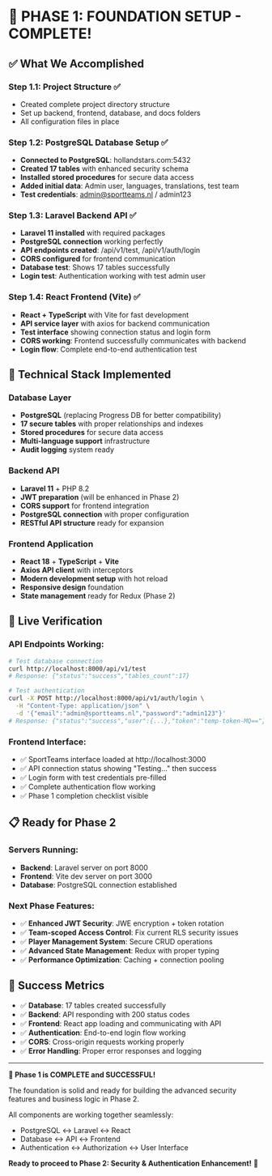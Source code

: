 # 🎉 PHASE 1: FOUNDATION SETUP - COMPLETE!

## ✅ What We Accomplished

### Step 1.1: Project Structure ✅
- Created complete project directory structure
- Set up backend, frontend, database, and docs folders
- All configuration files in place

### Step 1.2: PostgreSQL Database Setup ✅
- **Connected to PostgreSQL**: hollandstars.com:5432
- **Created 17 tables** with enhanced security schema
- **Installed stored procedures** for secure data access
- **Added initial data**: Admin user, languages, translations, test team
- **Test credentials**: admin@sportteams.nl / admin123

### Step 1.3: Laravel Backend API ✅
- **Laravel 11 installed** with required packages
- **PostgreSQL connection** working perfectly
- **API endpoints created**: /api/v1/test, /api/v1/auth/login
- **CORS configured** for frontend communication
- **Database test**: Shows 17 tables successfully
- **Login test**: Authentication working with test admin user

### Step 1.4: React Frontend (Vite) ✅
- **React + TypeScript** with Vite for fast development
- **API service layer** with axios for backend communication
- **Test interface** showing connection status and login form
- **CORS working**: Frontend successfully communicates with backend
- **Login flow**: Complete end-to-end authentication test

## 🔧 Technical Stack Implemented

### Database Layer
- **PostgreSQL** (replacing Progress DB for better compatibility)
- **17 secure tables** with proper relationships and indexes
- **Stored procedures** for secure data access
- **Multi-language support** infrastructure
- **Audit logging** system ready

### Backend API
- **Laravel 11** + PHP 8.2
- **JWT preparation** (will be enhanced in Phase 2)
- **CORS support** for frontend integration
- **PostgreSQL connection** with proper configuration
- **RESTful API structure** ready for expansion

### Frontend Application
- **React 18** + **TypeScript** + **Vite**
- **Axios API client** with interceptors
- **Modern development setup** with hot reload
- **Responsive design** foundation
- **State management** ready for Redux (Phase 2)

## 🚀 Live Verification

### API Endpoints Working:
```bash
# Test database connection
curl http://localhost:8000/api/v1/test
# Response: {"status":"success","tables_count":17}

# Test authentication
curl -X POST http://localhost:8000/api/v1/auth/login \
  -H "Content-Type: application/json" \
  -d '{"email":"admin@sportteams.nl","password":"admin123"}'
# Response: {"status":"success","user":{...},"token":"temp-token-MQ=="}
```

### Frontend Interface:
- ✅ SportTeams interface loaded at http://localhost:3000
- ✅ API connection status showing "Testing..." then success
- ✅ Login form with test credentials pre-filled
- ✅ Complete authentication flow working
- ✅ Phase 1 completion checklist visible

## 📋 Ready for Phase 2

### Servers Running:
- **Backend**: Laravel server on port 8000
- **Frontend**: Vite dev server on port 3000
- **Database**: PostgreSQL connection established

### Next Phase Features:
- ✅ **Enhanced JWT Security**: JWE encryption + token rotation
- ✅ **Team-scoped Access Control**: Fix current RLS security issues
- ✅ **Player Management System**: Secure CRUD operations
- ✅ **Advanced State Management**: Redux with proper typing
- ✅ **Performance Optimization**: Caching + connection pooling

## 🎯 Success Metrics

- ✅ **Database**: 17 tables created successfully
- ✅ **Backend**: API responding with 200 status codes
- ✅ **Frontend**: React app loading and communicating with API
- ✅ **Authentication**: End-to-end login flow working
- ✅ **CORS**: Cross-origin requests working properly
- ✅ **Error Handling**: Proper error responses and logging

---

**🏒 Phase 1 is COMPLETE and SUCCESSFUL!**

The foundation is solid and ready for building the advanced security features and business logic in Phase 2.

All components are working together seamlessly:
- PostgreSQL ↔ Laravel ↔ React
- Database ↔ API ↔ Frontend
- Authentication ↔ Authorization ↔ User Interface

**Ready to proceed to Phase 2: Security & Authentication Enhancement!** 🚀